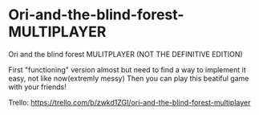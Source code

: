 # Ori-and-the-blind-forest-MULTIPLAYER
Ori and the blind forest MULITPLAYER (NOT THE DEFINITIVE EDITION)

First "functioning" version almost but need to find a way to implement it easy, not like now(extremly messy)
Then you can play this beatiful game with your friends!


Trello: https://trello.com/b/zwkd1ZGI/ori-and-the-blind-forest-multiplayer
